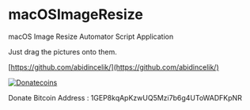 # macOSImageResize
macOS Image Resize Automator Script Application

Just drag the pictures onto them.

[https://github.com/abidincelik/](https://github.com/abidincelik/)

[![Donatecoins](http://donatecoins.org/btc/1GEP8kqApKzwUQ5Mzi7b6g4UToWADFKpNR.svg)](http://donatecoins.org/btc/1GEP8kqApKzwUQ5Mzi7b6g4UToWADFKpNR)

Donate Bitcoin Address : 1GEP8kqApKzwUQ5Mzi7b6g4UToWADFKpNR

